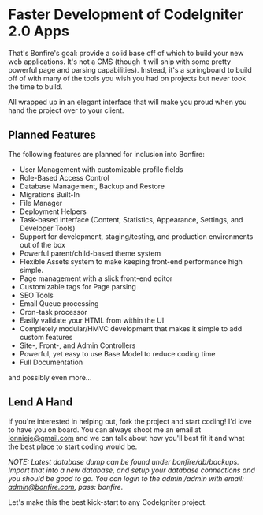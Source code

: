 # Faster Development of CodeIgniter 2.0 Apps

That's Bonfire's goal: provide a solid base off of which to build your new web applications. It's not a CMS (though it will ship with some pretty powerful page and parsing capabilities). Instead, it's a springboard to build off of with many of the tools you wish you had on projects but never took the time to build.

All wrapped up in an elegant interface that will make you proud when you hand the project over to your client.

## Planned Features

The following features are planned for inclusion into Bonfire:

- User Management with customizable profile fields
- Role-Based Access Control
- Database Management, Backup and Restore
- Migrations Built-In
- File Manager
- Deployment Helpers
- Task-based interface (Content, Statistics, Appearance, Settings, and Developer Tools)
- Support for development, staging/testing, and production environments out of the box
- Powerful parent/child-based theme system
- Flexible Assets system to make keeping front-end performance high simple.
- Page management with a slick front-end editor
- Customizable tags for Page parsing
- SEO Tools
- Email Queue processing
- Cron-task processor
- Easily validate your HTML from within the UI
- Completely modular/HMVC development that makes it simple to add custom features
- Site-, Front-, and Admin Controllers
- Powerful, yet easy to use Base Model to reduce coding time
- Full Documentation

and possibly even more...

## Lend A Hand

If you're interested in helping out, fork the project and start coding! I'd love to have you on board. You can always shoot me an email at lonnieje@gmail.com and we can talk about how you'll best fit it and what the best place to start coding would be.

*NOTE: Latest database dump can be found under bonfire/db/backups. Import that into a new database, and setup your database connections and you should be good to go. You can login to the admin /admin with email: admin@bonfire.com, pass: bonfire.*

Let's make this the best kick-start to any CodeIgniter project. 

